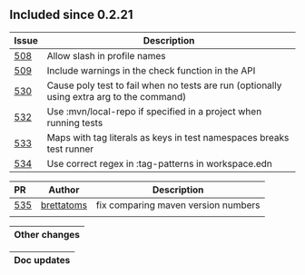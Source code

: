 
## Included since 0.2.21

| Issue                                                | Description  |
|:-----------------------------------------------------|--------------|
| [508](https://github.com/polyfy/polylith/issues/508) | Allow slash in profile names
| [509](https://github.com/polyfy/polylith/issues/509) | Include warnings in the check function in the API 
| [530](https://github.com/polyfy/polylith/issues/530) | Cause poly test to fail when no tests are run (optionally using extra arg to the command)
| [532](https://github.com/polyfy/polylith/issues/532) | Use :mvn/local-repo if specified in a project when running tests
| [533](https://github.com/polyfy/polylith/issues/533) | Maps with tag literals as keys in test namespaces breaks test runner
| [534](https://github.com/polyfy/polylith/issues/534) | Use correct regex in :tag-patterns in workspace.edn

| PR      | Author                                      |      Description 
|:--------|---------------------------------------------|-----------------|
| [535](https://github.com/polyfy/polylith/pull/535) | [brettatoms](https://github.com/brettatoms) | fix comparing maven version numbers |
|         |                                             |                 |

|                                                                    Other changes |
|---------------------------------------------------------------------------------|

| Doc updates                                                                                                                                                                                                                    |
|--------------------------------------------------------------------------------------------------------------------------------------------------------------------------------------------------------------------------------|

